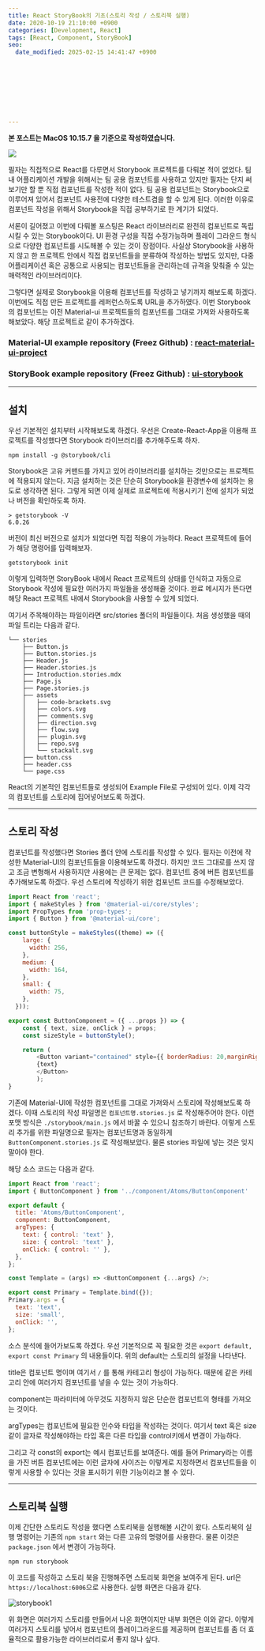 ```yaml
---
title: React StoryBook의 기초(스토리 작성 / 스토리북 실행)
date: 2020-10-19 21:10:00 +0900
categories: [Development, React]
tags: [React, Component, StoryBook]
seo:
  date_modified: 2025-02-15 14:41:47 +0900









---
```


**본 포스트는 MacOS 10.15.7 을 기준으로 작성하였습니다.**

![](../../assets/img/2020_10_19_storybook/storybook0.jpg)

필자는 직접적으로 React를 다루면서 Storybook 프로젝트를 다뤄본 적이 없었다. 팀 내 어플리케이션 개발을 위해서는 팀 공용 컴포넌트를 사용하고 있지만 필자는 단지 써보기만 할 뿐 직접 컴포넌트를 작성한 적이 없다. 팀 공용 컴포넌트는 Storybook으로 이루어져 있어서 컴포넌트 사용전에 다양한 테스트겸을 할 수 있게 된다. 이러한 이유로 컴포넌트 작성을 위해서 Storybook을 직접 공부하기로 한 계기가 되었다.

서론이 길어졌고 이번에 다뤄볼 포스팅은 React 라이브러리로 완전히 컴포넌트로 독립시킬 수 있는 Storybook이다. UI 환경 구성을 직접 수정가능하며 플레이 그라운드 형식으로 다양한 컴포넌트를 시도해볼 수 있는 것이 장점이다. 사실상 Storybook을 사용하지 않고 한 프로젝트 안에서 직접 컴포넌트들을 분류하여 작성하는 방법도 있지만, 다중 어플리케이션 혹은 공통으로 사용되는 컴포넌트들을 관리하는데 규격을 맞춰줄 수 있는 매력적인 라이브러리이다.

그렇다면 실제로 Storybook을 이용해 컴포넌트를 작성하고 넣기까지 해보도록 하겠다. 이번에도 직접 만든 프로젝트를 레퍼런스하도록 URL을 추가하였다. 이번 Storybook의 컴포넌트는 이전 Material-ui 프로젝트들의 컴포넌트를 그대로 가져와 사용하도록 해보았다. 해당 프로젝트로 같이 추가하겠다.

### Material-UI example repository (Freez Github) : [react-material-ui-project](https://github.com/FREEZ2385/react-material-ui-project)

### StoryBook example repository (Freez Github) : [ui-storybook](https://github.com/FREEZ2385/ui-storybook)

-----

## 설치

우선 기본적인 설치부터 시작해보도록 하겠다. 우선은 Create-React-App을 이용해 프로젝트를 작성했다면 Storybook 라이브러리를 추가해주도록 하자.

```
npm install -g @storybook/cli
```

Storybook은 고유 커맨드를 가지고 있어 라이브러리를 설치하는 것만으로는 프로젝트에 적용되지 않는다. 지금 설치하는 것은 단순히 Storybook을 환경변수에 설치하는 용도로 생각하면 된다. 그렇게 되면 이제 실제로 프로젝트에 적용시키기 전에 설치가 되었나 버전을 확인하도록 하자.

```
> getstorybook -V
6.0.26
```

버전이 최신 버전으로 설치가 되었다면 직접 적용이 가능하다. React 프로젝트에 들어가 해당 명령어를 입력해보자.

```
getstorybook init
```

이렇게 입력하면 StoryBook 내에서 React 프로젝트의 상태를 인식하고 자동으로 Storybook 작성에 필요한 여러가지 파일들을 생성해줄 것이다. 완료 메시지가 뜬다면 해당 React 프로젝트 내에서 Storybook을 사용할 수 있게 되었다.

여기서 주목해야하는 파일이라면 src/stories 폴더의 파일들이다. 처음 생성했을 때의 파일 트리는 다음과 같다.

```
└── stories
    ├── Button.js
    ├── Button.stories.js
    ├── Header.js
    ├── Header.stories.js
    ├── Introduction.stories.mdx
    ├── Page.js
    ├── Page.stories.js
    ├── assets
    │   ├── code-brackets.svg
    │   ├── colors.svg
    │   ├── comments.svg
    │   ├── direction.svg
    │   ├── flow.svg
    │   ├── plugin.svg
    │   ├── repo.svg
    │   └── stackalt.svg
    ├── button.css
    ├── header.css
    └── page.css
```

React의 기본적인 컴포넌트들로 생성되어 Example File로 구성되어 있다. 이제 각각의 컴포넌트를 스토리에 집어넣어보도록 하겠다.

-----

## 스토리 작성

컴포넌트를 작성했다면 Stories 폴더 안에 스토리를 작성할 수 있다. 필자는 이전에 작성한 Material-UI의 컴포넌트들을 이용해보도록 하겠다. 하지만 코드 그대로를 쓰지 않고 조금 변형해서 사용하지만 사용에는 큰 문제는 없다. 컴포넌트 중에 버튼 컴포넌트를 추가해보도록 하겠다. 우선 스토리에 작성하기 위한 컴포넌트 코드를 수정해보았다.

```javascript
import React from 'react';
import { makeStyles } from '@material-ui/core/styles';
import PropTypes from 'prop-types';
import { Button } from '@material-ui/core';

const buttonStyle = makeStyles((theme) => ({
    large: {
      width: 256,
    },
    medium: {
      width: 164,
    },
    small: {
      width: 75,
    },
  }));

export const ButtonComponent = ({ ...props }) => {
    const { text, size, onClick } = props;
    const sizeStyle = buttonStyle();

    return (
        <Button variant="contained" style={{ borderRadius: 20,marginRight: 20, padding: '10px 5%',}} color="Secondary" className={sizeStyle[size]} onClick={onClick}>
        {text}
        </Button>
        );
}
```

 기존에 Material-UI에 작성한 컴포넌트를 그대로 가져와서 스토리에 작성해보도록 하겠다. 이때 스토리의 작성 파일명은 `컴포넌트명.stories.js` 로 작성해주어야 한다. 이런 포맷 방식은 `./storybook/main.js` 에서 바꿀 수 있으니 참조하기 바란다. 이렇게 스토리 추가를 위한 파일명으로 필자는 컴포넌트명과 동일하게 `ButtonComponent.stories.js` 로 작성해보았다. 물론 stories 파일에 넣는 것은 잊지 말아야 한다.

해당 소스 코드는 다음과 같다.

```javascript
import React from 'react';
import { ButtonComponent } from '../component/Atoms/ButtonComponent'

export default {
  title: 'Atoms/ButtonComponent',
  component: ButtonComponent,
  argTypes: {
    text: { control: 'text' },
    size: { control: 'text' },
    onClick: { control: '' },
  },
};

const Template = (args) => <ButtonComponent {...args} />;

export const Primary = Template.bind({});
Primary.args = {
  text: 'text',
  size: 'small',
  onClick: '',
};

```

소스 분석에 들어가보도록 하겠다. 우선 기본적으로 꼭 필요한 것은 `export default, export const Primary` 의 내용들이다. 위의 default는 스토리의 설정을 나타낸다. 

title은 컴포넌트 명이며 여기서 `/` 를 통해 카테고리 형성이 가능하다. 때문에 같은 카테고리 안에 여러가지 컴포넌트를 넣을 수 있는 것이 가능하다. 

component는 파라미터에 아무것도 지정하지 않은 단순한 컴포넌트의 형태를 가져오는 것이다. 

argTypes는 컴포넌트에 필요한 인수와 타입을 작성하는 것이다. 여기서 text 혹은 size 같이 글자로 작성해야하는 타입 혹은 다른 타입을 control키에서 변경이 가능하다.

그리고 각 const의 export는 예시 컴포넌트를 보여준다. 예를 들어 Primary라는 이름을 가진 버튼 컴포넌트에는 이런 글자에 사이즈는 이렇게로 지정하면서 컴포넌트들을 이렇게 사용할 수 있다는 것을 표시하기 위한 기능이라고 볼 수 있다.

-----

## 스토리북 실행

이제 간단한 스토리도 작성을 했다면 스토리북을 실행해볼 시간이 왔다. 스토리북의 실행 명령어는 기존의 `npm start` 와는 다른 고유의 명령어를 사용한다. 물론 이것은 `package.json` 에서 변경이 가능하다.

```
npm run storybook
```

이 코드를 작성하고 스토리 북을 진행해주면 스토리북 화면을 보여주게 된다. url은 `https://localhost:6006`으로 사용한다. 실행 화면은 다음과 같다.

![storybook1](../../assets/img/2020_10_19_storybook/storybook1.png)

위 화면은 여러가지 스토리를 만들어서 나온 화면이지만 내부 화면은 이와 같다. 이렇게 여러가지 스토리를 넣어서 컴포넌트의 플레이그라운드를 제공하며 컴포넌트를 좀 더 효율적으로 활용가능한 라이브러리로서 좋지 않나 싶다.